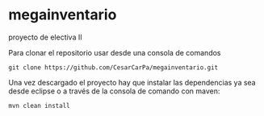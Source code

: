 # megainventario
proyecto de electiva II

Para clonar el repositorio usar desde una consola de comandos

```
git clone https://github.com/CesarCarPa/megainventario.git
```

Una vez descargado el proyecto hay que instalar las dependencias ya sea desde eclipse o a través de la consola de comando con maven:

```
mvn clean install
```

